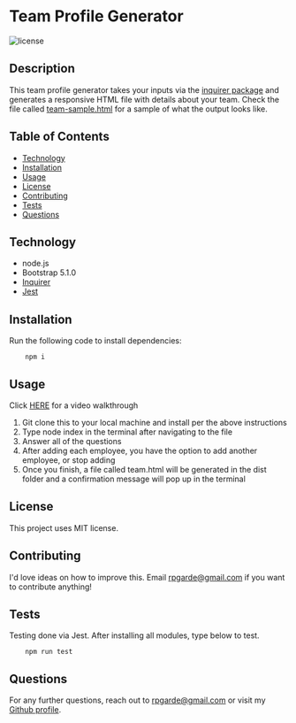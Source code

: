 # Team Profile Generator
![license](https://img.shields.io/github/license/rpgarde/readme-generator)

## Description
This team profile generator takes your inputs via the [inquirer package](https://www.npmjs.com/package/inquirer) and generates a responsive HTML file with details about your team. Check the file called [team-sample.html](./dist/team-sample.html) for a sample of what the output looks like. 

## Table of Contents 
* [Technology](#technology)
* [Installation](#installation)
* [Usage](#usage)
* [License](#license)
* [Contributing](#contributing)
* [Tests](#tests)
* [Questions](#questions)

## Technology
* node.js
* Bootstrap 5.1.0
* [Inquirer](https://www.npmjs.com/package/inquirer)
* [Jest](https://jestjs.io/)

## Installation
Run the following code to install dependencies:

        npm i

## Usage
Click [HERE](https://drive.google.com/file/d/1e2gUV__L9YDa-F_llevYeDAPJlGCLKZs/view?usp=sharing) for a video walkthrough
1. Git clone this to your local machine and install per the above instructions
2. Type node index in the terminal after navigating to the file
3. Answer all of the questions
4. After adding each employee, you have the option to add another employee, or stop adding
5. Once you finish, a file called team.html will be generated in the dist folder and a confirmation message will pop up in the terminal

## License
This project uses MIT license.

## Contributing
I'd love ideas on how to improve this. Email rpgarde@gmail.com if you want to contribute anything!

## Tests
Testing done via Jest. After installing all modules, type below to test.  

        npm run test

## Questions
For any further questions, reach out to rpgarde@gmail.com or visit my [Github profile](https://github.com/rpgarde).
